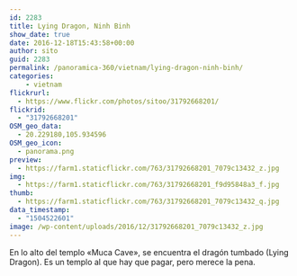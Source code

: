 ```yaml
---
id: 2283
title: Lying Dragon, Ninh Binh
show_date: true
date: 2016-12-18T15:43:58+00:00
author: sito
guid: 2283
permalink: /panoramica-360/vietnam/lying-dragon-ninh-binh/
categories:
    - vietnam
flickrurl:
  - https://www.flickr.com/photos/sitoo/31792668201/
flickrid:
  - "31792668201"
OSM_geo_data:
  - 20.229180,105.934596
OSM_geo_icon:
  - panorama.png
preview:
  - https://farm1.staticflickr.com/763/31792668201_7079c13432_z.jpg
img:
  - https://farm1.staticflickr.com/763/31792668201_f9d95848a3_f.jpg
thumb:
  - https://farm1.staticflickr.com/763/31792668201_7079c13432_q.jpg
data_timestamp:
  - "1504522601"
image: /wp-content/uploads/2016/12/31792668201_7079c13432_z.jpg
---
```

En lo alto del templo «Muca Cave», se encuentra el dragón tumbado (Lying Dragon). Es un templo al que hay que pagar, pero merece la pena.